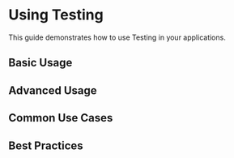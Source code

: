 # Using Testing

This guide demonstrates how to use Testing in your applications.

## Basic Usage

## Advanced Usage

## Common Use Cases

## Best Practices
